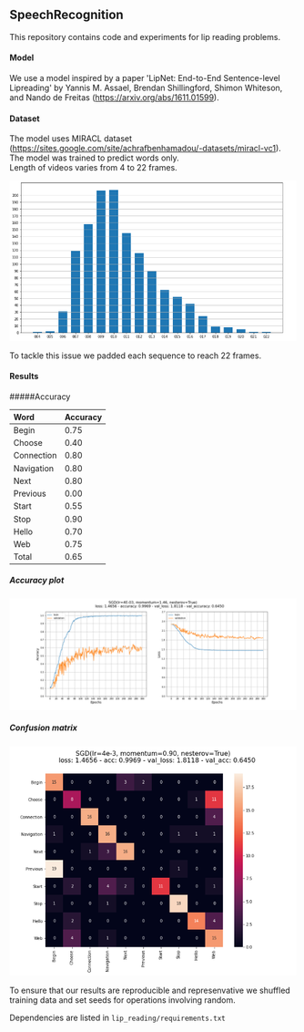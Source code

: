 ## SpeechRecognition
This repository contains code and experiments for lip reading problems.

#### Model
We use a model inspired by a paper 'LipNet: End-to-End Sentence-level Lipreading' by Yannis M. Assael, Brendan Shillingford, Shimon Whiteson, and Nando de Freitas (https://arxiv.org/abs/1611.01599).

#### Dataset
The model uses MIRACL dataset (https://sites.google.com/site/achrafbenhamadou/-datasets/miracl-vc1). \
The model was trained to predict words only. \
Length of videos varies from 4 to 22 frames.

![Frames distribution](lip_reading/pictures/train_dist.png)

To tackle this issue we padded each sequence to reach 22 frames.

#### Results


#####Accuracy

| Word      | Accuracy |
|:------------|:----------|
| Begin      | 0.75     |
| Choose     | 0.40     |
| Connection | 0.80     |
| Navigation | 0.80     |
| Next       | 0.80     |
| Previous   | 0.00     |
| Start      | 0.55     |
| Stop       | 0.90     |
| Hello      | 0.70     |
| Web        | 0.75     |
| Total      | 0.65     |

##### Accuracy plot

![Confusion matrix](lip_reading/pictures/norm_res.png)

##### Confusion matrix

![Confusion matrix](lip_reading/pictures/norm_matrix.png)

To ensure that our results are reproducible and represenvative we shuffled training data and set seeds for operations involving random.

Dependencies are listed in ``lip_reading/requirements.txt``